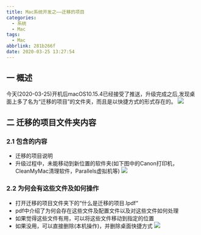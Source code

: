 ```yaml
---
title: Mac系统开发之——迁移的项目
categories:
  - 系统
  - Mac
tags:
  - Mac
abbrlink: 281b266f
date: 2020-03-25 13:27:54
---
```

## 一 概述

今天(2020-03-25)开机后macOS10.15.4已经接受了推送，升级完成之后,发现桌面上多了名为“迁移的项目”的文件夹，而且是以快捷方式的形式存在的。
![][1] 

<!--more-->

## 二 迁移的项目文件夹内容

### 2.1 包含的内容

* 迁移的项目说明
* 升级过程中，未能移动到新位置的软件夹(如下图中的Canon打印机，CleanMyMac清理软件，Parallels虚拟机等)
	![][2]

### 2.2 为何会有这些文件及如何操作

* 打开迁移的项目文件夹下的“什么是迁移的项目.lpdf“
* pdf中介绍了为何会存在这些文件及配置文件以及对这些文件如何处理
* 如果觉得这些文件有用，可以将这些文件移动到指定的位置
* 如果没用，可以直接删除(本机操作)，并删除桌面快捷方式
	![][3]


[1]:https://cdn.jsdelivr.net/gh/PGzxc/CDN@master/blog-image//mac-update-move-project.png
[2]:https://cdn.jsdelivr.net/gh/PGzxc/CDN@master/blog-image//mac-move-project-open-files.png
[3]:https://cdn.jsdelivr.net/gh/PGzxc/CDN@master/blog-image//mac-update-move-explain.png